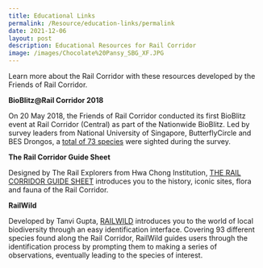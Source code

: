 ```yaml
---
title: Educational Links
permalink: /Resource/education-links/permalink
date: 2021-12-06
layout: post
description: Educational Resources for Rail Corridor
image: /images/Chocolate%20Pansy_SBG_XF.JPG
---
```

Learn more about the Rail Corridor with these resources developed by the Friends of Rail Corridor. 

**BioBlitz@Rail Corridor 2018**

On 20 May 2018, the Friends of Rail Corridor conducted its first BioBlitz event at Rail Corridor (Central) as part of the Nationwide BioBlitz. Led by survey leaders from National University of Singapore, ButterflyCircle and BES Drongos, a [total of 73 species](https://www.nparks.gov.sg/-/media/images/rail-corridor/bioblitz-results.pdf) were sighted during the survey. 

**The Rail Corridor Guide Sheet**

Designed by The Rail Explorers from Hwa Chong Institution, [THE RAIL CORRIDOR GUIDE SHEET](https://www.nparks.gov.sg/-/media/images/rail-corridor/trifold-guidesheet.pdf) introduces you to the history, iconic sites, flora and fauna of the Rail Corridor. 


**RailWild**

Developed by Tanvi Gupta, [RAILWILD](https://railwild.org/) introduces you to the world of local biodiversity through an easy identification interface. Covering 93 different species found along the Rail Corridor, RailWild guides users through the identification process by prompting them to making a series of observations, eventually leading to the species of interest.